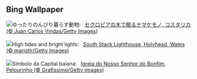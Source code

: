 ## Bing Wallpaper
![](https://www.bing.com/th?id=OHR.SleepySloth_JA-JP5634281010_UHD.jpg&w=1000)ゆったりのんびり暮らす動物:&nbsp;&ensp;[セクロピアの木で眠るナマケモノ, コスタリカ (© Juan Carlos Vindas/Getty Images)](https://www.bing.com/th?id=OHR.SleepySloth_JA-JP5634281010_UHD.jpg)
<br><br/>
![](https://www.bing.com/th?id=OHR.SouthStackLight_EN-GB4224797900_UHD.jpg&w=1000)High tides and bright lights:&nbsp;&ensp;[South Stack Lighthouse, Holyhead, Wales (© mariotlr/Getty Images)](https://www.bing.com/th?id=OHR.SouthStackLight_EN-GB4224797900_UHD.jpg)
<br><br/>
![](https://www.bing.com/th?id=OHR.AniversarioSalvador_PT-BR0763407699_UHD.jpg&w=1000)Símbolo da Capital baiana:&nbsp;&ensp;[Igreja do Nosso Senhor do Bonfim, Pelourinho (© Grafissimo/Getty images)](https://www.bing.com/th?id=OHR.AniversarioSalvador_PT-BR0763407699_UHD.jpg)
<br><br/>
